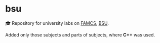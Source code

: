# bsu

🎓 Repository for university labs on [FAMCS](www.fpmi.bsu.by/), [BSU](http://www.bsu.by/en/main.aspx).

Added only those subjects and parts of subjects, where **C++** was used.